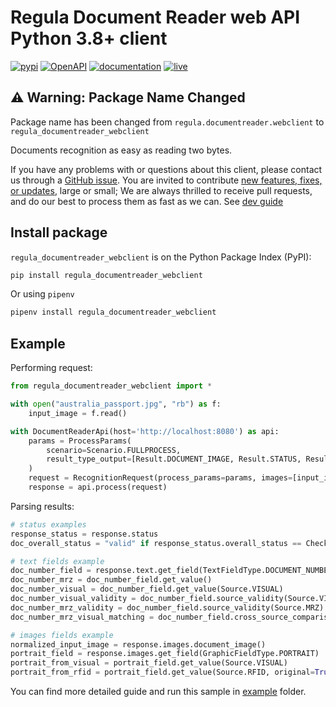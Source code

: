 # Regula Document Reader web API Python 3.8+ client

[![pypi](https://img.shields.io/pypi/v/regula.documentreader.webclient?style=flat-square)](https://support.regulaforensics.com/hc/en-us/articles/115000916306-Documentation)
[![OpenAPI](https://img.shields.io/badge/OpenAPI-defs-8c0a56?style=flat-square)](https://github.com/regulaforensics/DocumentReader-web-openapi)
[![documentation](https://img.shields.io/badge/docs-en-f6858d?style=flat-square)](https://support.regulaforensics.com/hc/en-us/articles/115000916306-Documentation)
[![live](https://img.shields.io/badge/live-demo-0a8c42?style=flat-square)](https://api.regulaforensics.com/)

## ⚠️ Warning: Package Name Changed

Package name has been changed from `regula.documentreader.webclient` to `regula_documentreader_webclient`

Documents recognition as easy as reading two bytes.

If you have any problems with or questions about this client, please contact us
through a [GitHub issue](https://github.com/regulaforensics/DocumentReader-web-python-client/issues).
You are invited to contribute [new features, fixes, or updates](https://github.com/regulaforensics/DocumentReader-web-python-client/issues?q=is%3Aissue+is%3Aopen+label%3A%22help+wanted%22), large or small;
We are always thrilled to receive pull requests, and do our best to process them as fast as we can.
See [dev guide](./dev.md)

## Install package
`regula_documentreader_webclient` is on the Python Package Index (PyPI):

```bash
pip install regula_documentreader_webclient
```

Or using `pipenv`
```bash
pipenv install regula_documentreader_webclient
```

## Example
Performing request:
```python
from regula_documentreader_webclient import *

with open("australia_passport.jpg", "rb") as f:
    input_image = f.read()

with DocumentReaderApi(host='http://localhost:8080') as api:
    params = ProcessParams(
        scenario=Scenario.FULLPROCESS,
        result_type_output=[Result.DOCUMENT_IMAGE, Result.STATUS, Result.TEXT, Result.IMAGES]
    )
    request = RecognitionRequest(process_params=params, images=[input_image])
    response = api.process(request)
```

Parsing results:
```python
# status examples
response_status = response.status
doc_overall_status = "valid" if response_status.overall_status == CheckResult.OK else "not valid"

# text fields example
doc_number_field = response.text.get_field(TextFieldType.DOCUMENT_NUMBER)
doc_number_mrz = doc_number_field.get_value()
doc_number_visual = doc_number_field.get_value(Source.VISUAL)
doc_number_visual_validity = doc_number_field.source_validity(Source.VISUAL)
doc_number_mrz_validity = doc_number_field.source_validity(Source.MRZ)
doc_number_mrz_visual_matching = doc_number_field.cross_source_comparison(Source.MRZ, Source.VISUAL)

# images fields example
normalized_input_image = response.images.document_image()
portrait_field = response.images.get_field(GraphicFieldType.PORTRAIT)
portrait_from_visual = portrait_field.get_value(Source.VISUAL)
portrait_from_rfid = portrait_field.get_value(Source.RFID, original=True)
```
You can find more detailed guide and run this sample in [example](./example) folder.
